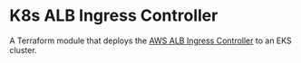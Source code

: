 # K8s ALB Ingress Controller

A Terraform module that deploys the [AWS ALB Ingress Controller](https://github.com/kubernetes-sigs/aws-alb-ingress-controller) to an EKS cluster.
